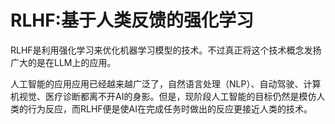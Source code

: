 <!-- # 轻松上手微调大语言模型——RLHF篇 -->
# RLHF:基于人类反馈的强化学习

RLHF是利用强化学习来优化机器学习模型的技术。不过真正将这个技术概念发扬广大的是在LLM上的应用。

人工智能的应用应用已经越来越广泛了，自然语言处理（NLP）、自动驾驶、计算机视觉、医疗诊断都离不开AI的身影。但是，现阶段人工智能的目标仍然是模仿人类的行为反应，而RLHF便是使AI在完成任务时做出的反应更接近人类的技术。
